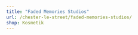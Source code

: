 ```yaml
---
title: "Faded Memories Studios"
url: /chester-le-street/faded-memories-studios/
shop: Kosmetik
---
```

